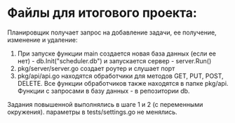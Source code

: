 # Файлы для итогового проекта:

Планировщик получает запрос на добавление задачи, ее получение, изменение и удаление:
1. При запуске функции main создается новая база данных (если ее нет) - db.Init("scheduler.db") и запускается сервер - server.Run()
2. pkg/server/server.go создает роутер и слушает порт
3. pkg/api/api.go находятся обработчики для методов GET, PUT, POST, DELETE. Все функции обработчиков также находятся в папке pkg/api.
Функции с запросами в базу данных - в репозитории db.

Задания повышенной выполнялись в шаге 1 и 2 (с переменными окружения).
параметры в tests/settings.go не менялись.
